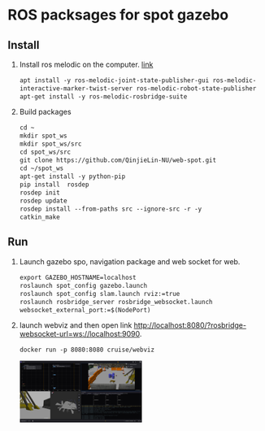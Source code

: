 # ROS packsages for spot gazebo

## Install

1. Install ros melodic on the computer. [link](http://wiki.ros.org/melodic/Installation/Ubuntu)
    ```
    apt install -y ros-melodic-joint-state-publisher-gui ros-melodic-interactive-marker-twist-server ros-melodic-robot-state-publisher
    apt-get install -y ros-melodic-rosbridge-suite
    ```

2. Build packages
    ```
    cd ~
    mkdir spot_ws
    mkdir spot_ws/src
    cd spot_ws/src
    git clone https://github.com/QinjieLin-NU/web-spot.git
    cd ~/spot_ws
    apt-get install -y python-pip
    pip install  rosdep
    rosdep init
    rosdep update
    rosdep install --from-paths src --ignore-src -r -y
    catkin_make
    ```


## Run

1. Launch gazebo spo, navigation package and web socket for web.
    ```
    export GAZEBO_HOSTNAME=localhost
    roslaunch spot_config gazebo.launch 
    roslaunch spot_config slam.launch rviz:=true
    roslaunch rosbridge_server rosbridge_websocket.launch websocket_external_port:=$(NodePort)
    ```

2. launch webviz and then open link [http://localhost:8080/?rosbridge-websocket-url=ws://localhost:9090](http://localhost:8080/?rosbridge-websocket-url=ws://localhost:9090). 
    ```
	docker run -p 8080:8080 cruise/webviz
    ```
    <!-- ![](./figures/observe.PNG)  -->
    <img src="./figures/observe.PNG" width=50% height=50%>